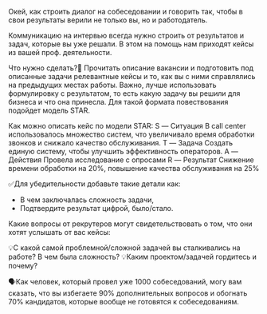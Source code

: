 Окей, как строить диалог на собеседовании и говорить так, чтобы в свои результаты верили не только вы, но и работодатель.

Коммуникацию на интервью всегда нужно строить от результатов и задач, которые вы уже решали. В этом на помощь нам приходят кейсы из вашей проф. деятельности.

Что нужно сделать?🤔
Прочитать описание вакансии и подготовить под описанные задачи релевантные кейсы и то, как вы с ними справлялись на предыдущих местах работы. 
Важно, лучше использовать формулировку с результатом, то есть какую задачу вы решили для бизнеса и что она принесла. Для такой формата повествования подойдет модель STAR.

Как можно описать кейс по модели STAR:
S — Ситуация
В call center использовалось множество систем, что увеличивало время обработки звонков и снижало качество обслуживания.
T — Задача
Создать единую систему, чтобы улучшить эффективность операторов.
A — Действия
Провела исследование с опросами
R — Результат
Снижение времени обработки на 20%, повышение качества обслуживания на 25%

✅Для убедительности добавьте такие детали как:
- В чем заключалась сложность задачи,
- Подтвердите результат цифрой, было/стало. 

Какие вопросы от рекрутеров могут свидетельствовать о том, что они хотят услышать от вас кейсы:

💡С какой самой проблемной/сложной задачей вы сталкивались на работе? В чем была сложность?
💡Каким проектом/задачей гордитесь и почему?

🗣Как человек, который провел уже 1000 собеседований, могу вам сказать, что вы избегаете 90% дополнительных вопросов и обогнать 70% кандидатов, которые вообще не готовятся к собеседованиям.